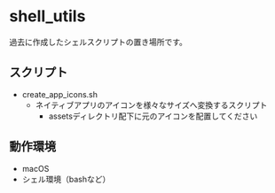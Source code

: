 # shell_utils
過去に作成したシェルスクリプトの置き場所です。

## スクリプト

- create_app_icons.sh
    - ネイティブアプリのアイコンを様々なサイズへ変換するスクリプト
        - assetsディレクトリ配下に元のアイコンを配置してください

## 動作環境
- macOS
- シェル環境（bashなど）

